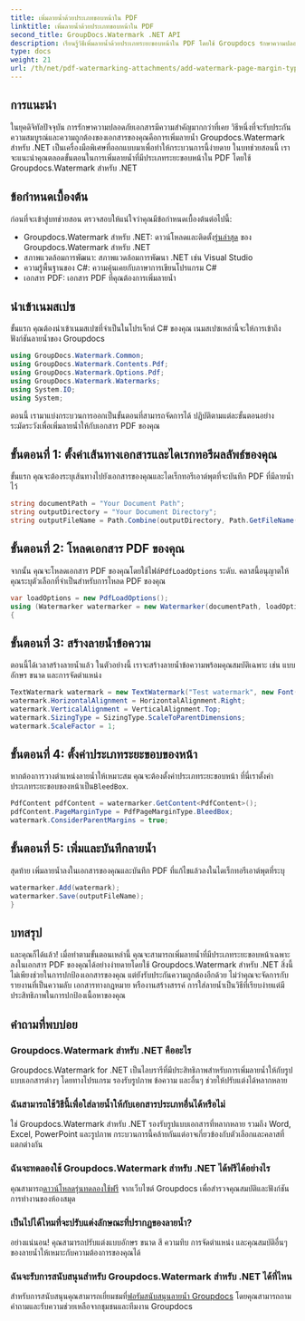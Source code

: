 ```yaml
---
title: เพิ่มลายน้ำด้วยประเภทขอบหน้าใน PDF
linktitle: เพิ่มลายน้ำด้วยประเภทขอบหน้าใน PDF
second_title: GroupDocs.Watermark .NET API
description: เรียนรู้วิธีเพิ่มลายน้ำด้วยประเภทระยะขอบหน้าใน PDF โดยใช้ Groupdocs รักษาความปลอดภัยเอกสารของคุณได้อย่างง่ายดาย
type: docs
weight: 21
url: /th/net/pdf-watermarking-attachments/add-watermark-page-margin-type-pdf/
---
```

## การแนะนำ
ในยุคดิจิทัลปัจจุบัน การรักษาความปลอดภัยเอกสารมีความสำคัญมากกว่าที่เคย วิธีหนึ่งที่จะรับประกันความสมบูรณ์และความถูกต้องของเอกสารของคุณคือการเพิ่มลายน้ำ Groupdocs.Watermark สำหรับ .NET เป็นเครื่องมือพิเศษที่ออกแบบมาเพื่อทำให้กระบวนการนี้ง่ายดาย ในบทช่วยสอนนี้ เราจะแนะนำคุณตลอดขั้นตอนในการเพิ่มลายน้ำที่มีประเภทระยะขอบหน้าใน PDF โดยใช้ Groupdocs.Watermark สำหรับ .NET
## ข้อกำหนดเบื้องต้น
ก่อนที่จะเข้าสู่บทช่วยสอน ตรวจสอบให้แน่ใจว่าคุณมีข้อกำหนดเบื้องต้นต่อไปนี้:
-  Groupdocs.Watermark สำหรับ .NET: ดาวน์โหลดและติดตั้ง[รุ่นล่าสุด](https://releases.groupdocs.com/Watermark/net/) ของ Groupdocs.Watermark สำหรับ .NET
- สภาพแวดล้อมการพัฒนา: สภาพแวดล้อมการพัฒนา .NET เช่น Visual Studio
- ความรู้พื้นฐานของ C#: ความคุ้นเคยกับภาษาการเขียนโปรแกรม C#
- เอกสาร PDF: เอกสาร PDF ที่คุณต้องการเพิ่มลายน้ำ
## นำเข้าเนมสเปซ
ขั้นแรก คุณต้องนำเข้าเนมสเปซที่จำเป็นในโปรเจ็กต์ C# ของคุณ เนมสเปซเหล่านี้จะให้การเข้าถึงฟังก์ชันลายน้ำของ Groupdocs
```csharp
using GroupDocs.Watermark.Common;
using GroupDocs.Watermark.Contents.Pdf;
using GroupDocs.Watermark.Options.Pdf;
using GroupDocs.Watermark.Watermarks;
using System.IO;
using System;
```
ตอนนี้ เรามาแบ่งกระบวนการออกเป็นขั้นตอนที่สามารถจัดการได้ ปฏิบัติตามแต่ละขั้นตอนอย่างระมัดระวังเพื่อเพิ่มลายน้ำให้กับเอกสาร PDF ของคุณ
## ขั้นตอนที่ 1: ตั้งค่าเส้นทางเอกสารและไดเรกทอรีผลลัพธ์ของคุณ
ขั้นแรก คุณจะต้องระบุเส้นทางไปยังเอกสารของคุณและไดเร็กทอรีเอาต์พุตที่จะบันทึก PDF ที่มีลายน้ำไว้
```csharp
string documentPath = "Your Document Path";
string outputDirectory = "Your Document Directory";
string outputFileName = Path.Combine(outputDirectory, Path.GetFileName(documentPath));
```
## ขั้นตอนที่ 2: โหลดเอกสาร PDF ของคุณ
 จากนั้น คุณจะโหลดเอกสาร PDF ของคุณโดยใช้ไฟล์`PdfLoadOptions` ระดับ. คลาสนี้อนุญาตให้คุณระบุตัวเลือกที่จำเป็นสำหรับการโหลด PDF ของคุณ
```csharp
var loadOptions = new PdfLoadOptions();
using (Watermarker watermarker = new Watermarker(documentPath, loadOptions))
{
```
## ขั้นตอนที่ 3: สร้างลายน้ำข้อความ
ตอนนี้ได้เวลาสร้างลายน้ำแล้ว ในตัวอย่างนี้ เราจะสร้างลายน้ำข้อความพร้อมคุณสมบัติเฉพาะ เช่น แบบอักษร ขนาด และการจัดตำแหน่ง
```csharp
TextWatermark watermark = new TextWatermark("Test watermark", new Font("Arial", 42));
watermark.HorizontalAlignment = HorizontalAlignment.Right;
watermark.VerticalAlignment = VerticalAlignment.Top;
watermark.SizingType = SizingType.ScaleToParentDimensions;
watermark.ScaleFactor = 1;
```
## ขั้นตอนที่ 4: ตั้งค่าประเภทระยะขอบของหน้า
 หากต้องการวางตำแหน่งลายน้ำให้เหมาะสม คุณจะต้องตั้งค่าประเภทระยะขอบหน้า ที่นี่เราตั้งค่าประเภทระยะขอบของหน้าเป็น`BleedBox`.
```csharp
PdfContent pdfContent = watermarker.GetContent<PdfContent>();
pdfContent.PageMarginType = PdfPageMarginType.BleedBox;
watermark.ConsiderParentMargins = true;
```
## ขั้นตอนที่ 5: เพิ่มและบันทึกลายน้ำ
สุดท้าย เพิ่มลายน้ำลงในเอกสารของคุณและบันทึก PDF ที่แก้ไขแล้วลงในไดเร็กทอรีเอาต์พุตที่ระบุ
```csharp
watermarker.Add(watermark);
watermarker.Save(outputFileName);
}
```
## บทสรุป
และคุณก็ได้แล้ว! เมื่อทำตามขั้นตอนเหล่านี้ คุณจะสามารถเพิ่มลายน้ำที่มีประเภทระยะขอบหน้าเฉพาะลงในเอกสาร PDF ของคุณได้อย่างง่ายดายโดยใช้ Groupdocs.Watermark สำหรับ .NET สิ่งนี้ไม่เพียงช่วยในการปกป้องเอกสารของคุณ แต่ยังรับประกันความถูกต้องอีกด้วย ไม่ว่าคุณจะจัดการกับรายงานที่เป็นความลับ เอกสารทางกฎหมาย หรืองานสร้างสรรค์ การใส่ลายน้ำเป็นวิธีที่เรียบง่ายแต่มีประสิทธิภาพในการปกป้องเนื้อหาของคุณ
## คำถามที่พบบ่อย
### Groupdocs.Watermark สำหรับ .NET คืออะไร
Groupdocs.Watermark for .NET เป็นไลบรารีที่มีประสิทธิภาพสำหรับการเพิ่มลายน้ำให้กับรูปแบบเอกสารต่างๆ โดยทางโปรแกรม รองรับรูปภาพ ข้อความ และอื่นๆ ช่วยให้ปรับแต่งได้หลากหลาย
### ฉันสามารถใช้วิธีนี้เพื่อใส่ลายน้ำให้กับเอกสารประเภทอื่นได้หรือไม่
ใช่ Groupdocs.Watermark สำหรับ .NET รองรับรูปแบบเอกสารที่หลากหลาย รวมถึง Word, Excel, PowerPoint และรูปภาพ กระบวนการนี้คล้ายกันแต่อาจเกี่ยวข้องกับตัวเลือกและคลาสที่แตกต่างกัน
### ฉันจะทดลองใช้ Groupdocs.Watermark สำหรับ .NET ได้ฟรีได้อย่างไร
 คุณสามารถ[ดาวน์โหลดรุ่นทดลองใช้ฟรี](https://releases.groupdocs.com/) จากเว็บไซต์ Groupdocs เพื่อสำรวจคุณสมบัติและฟังก์ชันการทำงานของห้องสมุด
### เป็นไปได้ไหมที่จะปรับแต่งลักษณะที่ปรากฏของลายน้ำ?
อย่างแน่นอน! คุณสามารถปรับแต่งแบบอักษร ขนาด สี ความทึบ การจัดตำแหน่ง และคุณสมบัติอื่นๆ ของลายน้ำให้เหมาะกับความต้องการของคุณได้
### ฉันจะรับการสนับสนุนสำหรับ Groupdocs.Watermark สำหรับ .NET ได้ที่ไหน
 สำหรับการสนับสนุนคุณสามารถเยี่ยมชมที่[ฟอรัมสนับสนุนลายน้ำ Groupdocs](https://forum.groupdocs.com/c/watermark/19) โดยคุณสามารถถามคำถามและรับความช่วยเหลือจากชุมชนและทีมงาน Groupdocs